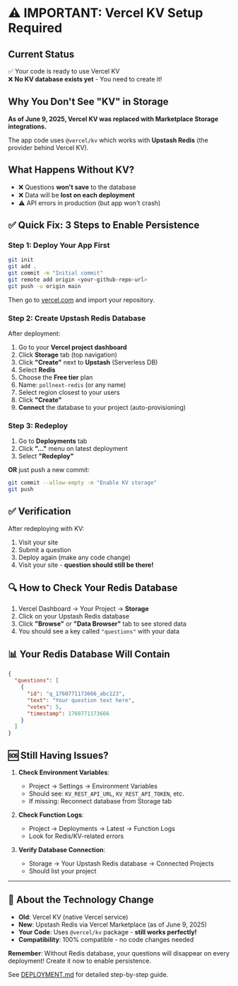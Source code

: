 # ⚠️ IMPORTANT: Vercel KV Setup Required

## Current Status

✅ Your code is ready to use Vercel KV  
❌ **No KV database exists yet** - You need to create it!

## Why You Don't See "KV" in Storage

**As of June 9, 2025, Vercel KV was replaced with Marketplace Storage integrations.** 

The app code uses `@vercel/kv` which works with **Upstash Redis** (the provider behind Vercel KV).

## What Happens Without KV?

- ❌ Questions **won't save** to the database
- ❌ Data will be **lost on each deployment**
- ⚠️ API errors in production (but app won't crash)

## ✅ Quick Fix: 3 Steps to Enable Persistence

### Step 1: Deploy Your App First
```bash
git init
git add .
git commit -m "Initial commit"
git remote add origin <your-github-repo-url>
git push -u origin main
```

Then go to [vercel.com](https://vercel.com) and import your repository.

### Step 2: Create Upstash Redis Database
After deployment:
1. Go to your **Vercel project dashboard**
2. Click **Storage** tab (top navigation)
3. Click **"Create"** next to **Upstash** (Serverless DB)
4. Select **Redis**
5. Choose the **Free tier** plan
6. Name: `pollnext-redis` (or any name)
7. Select region closest to your users
8. Click **"Create"**
9. **Connect** the database to your project (auto-provisioning)

### Step 3: Redeploy
1. Go to **Deployments** tab
2. Click **"..."** menu on latest deployment
3. Select **"Redeploy"**

**OR** just push a new commit:
```bash
git commit --allow-empty -m "Enable KV storage"
git push
```

## ✅ Verification

After redeploying with KV:
1. Visit your site
2. Submit a question
3. Deploy again (make any code change)
4. Visit your site - **question should still be there!**

## 🔍 How to Check Your Redis Database

1. Vercel Dashboard → Your Project → **Storage**
2. Click on your Upstash Redis database
3. Click **"Browse"** or **"Data Browser"** tab to see stored data
4. You should see a key called `"questions"` with your data

## 📊 Your Redis Database Will Contain

```json
{
  "questions": [
    {
      "id": "q_1760771173666_abc123",
      "text": "Your question text here",
      "votes": 5,
      "timestamp": 1760771173666
    }
  ]
}
```

## 🆘 Still Having Issues?

1. **Check Environment Variables**:
   - Project → Settings → Environment Variables
   - Should see: `KV_REST_API_URL`, `KV_REST_API_TOKEN`, etc.
   - If missing: Reconnect database from Storage tab

2. **Check Function Logs**:
   - Project → Deployments → Latest → Function Logs
   - Look for Redis/KV-related errors

3. **Verify Database Connection**:
   - Storage → Your Upstash Redis database → Connected Projects
   - Should list your project

---

## 📝 About the Technology Change

- **Old**: Vercel KV (native Vercel service)
- **New**: Upstash Redis via Vercel Marketplace (as of June 9, 2025)
- **Your Code**: Uses `@vercel/kv` package - **still works perfectly!**
- **Compatibility**: 100% compatible - no code changes needed

**Remember**: Without Redis database, your questions will disappear on every deployment! Create it now to enable persistence.

See [DEPLOYMENT.md](DEPLOYMENT.md) for detailed step-by-step guide.

